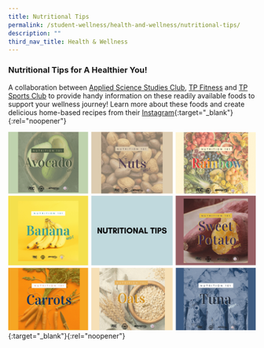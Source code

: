 ```yaml
---
title: Nutritional Tips
permalink: /student-wellness/health-and-wellness/nutritional-tips/
description: ""
third_nav_title: Health & Wellness
---
```

### Nutritional Tips for A Healthier You! ###
A collaboration between [Applied Science Studies Club](/p10/ascsc/), [TP Fitness](/sports/tp_fitness/) and [TP Sports Club](/p10/sc/) to provide handy information on these readily available foods to support your wellness journey! Learn more about these foods and create delicious home-based recipes from their [Instagram](https://www.instagram.com/stories/highlights/17878770016617065/){:target="_blank"}{:rel="noopener"}

[![Nutritional_Tips](/images/BeAwesome-Nutritional_Tips-compressed.png)](https://www.instagram.com/stories/highlights/17878770016617065/){:target="_blank"}{:rel="noopener"}